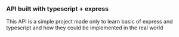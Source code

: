 ### API built with typescript + express

This API is a simple project made only to learn basic of express and typescript and how they could be implemented in the real world